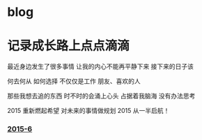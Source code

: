 # blog
# 记录成长路上点点滴滴
最近身边发生了很多事情
让我的内心不能再平静下来
接下来的日子该

何去何从
如何选择
不仅仅是工作
朋友、喜欢的人

那些我想去追的东西
时不时的会涌上心头
占据着我脑海
没有办法思考

2015
重新燃起希望
对未来的事情做规划
2015
从一半启航！

###  [2015-6](../2015-6.md)  
